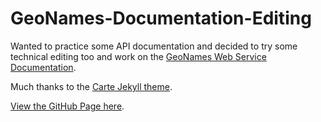 # GeoNames-Documentation-Editing

Wanted to practice some API documentation and decided to try some technical editing too and work on the [GeoNames Web Service Documentation](https://www.geonames.org/export/web-services.html).

Much thanks to the [Carte Jekyll theme](https://jekyllthemes.io/theme/carte).

[View the GitHub Page here](https://mvincent121212.github.io/GeoNames-Documentation-Editing/).
